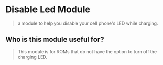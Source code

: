 # Disable Led Module
> a module to help you disable your cell phone's LED while charging.

## Who is this module useful for?
> This module is for ROMs that do not have the option to turn off the charging LED.
